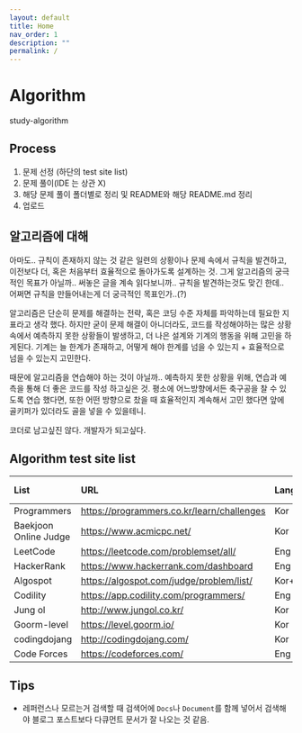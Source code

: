 ```yaml
---
layout: default
title: Home
nav_order: 1
description: ""
permalink: /
---
```


# Algorithm
study-algorithm

## Process
1. 문제 선정 (하단의 test site list)
2. 문제 풀이(IDE 는 상관 X)
3. 해당 문제 풀이 폴더별로 정리 및 README와 해당 README.md 정리
4. 업로드

## 알고리즘에 대해

아마도.. 규칙이 존재하지 않는 것 같은 일련의 상황이나 문제 속에서 규칙을 발견하고, 이전보다 더, 혹은 처음부터 효율적으로 돌아가도록 설계하는 것.
그게 알고리즘의 궁극적인 목표가 아닐까..
    써놓은 글을 계속 읽다보니까.. 규칙을 발견하는것도 맞긴 한데.. 어쩌면 규칙을 만들어내는게 더 궁극적인 목표인가..(?)

알고리즘은 단순히 문제를 해결하는 전략, 혹은 코딩 수준 자체를 파악하는데 필요한 지표라고 생각 했다.
하지만 굳이 문제 해결이 아니더라도, 코드를 작성해야하는 많은 상황속에서 예측하지 못한 상황들이 발생하고, 더 나은 설계와 기계의 행동을 위해 고민을 하게된다.
기계는 늘 한계가 존재하고, 어떻게 해야 한계를 넘을 수 있는지 + 효율적으로 넘을 수 있는지 고민한다.

때문에 알고리즘을 연습해야 하는 것이 아닐까.. 예측하지 못한 상황을 위해, 연습과 예측을 통해 더 좋은 코드를 작성 하고싶은 것.
평소에 어느방향에서든 축구공을 찰 수 있도록 연습 했다면, 또한 어떤 방향으로 찼을 때 효율적인지 계속해서 고민 했다면 앞에 골키퍼가 있더라도 골을 넣을 수 있을테니.

코더로 남고싶진 않다. 개발자가 되고싶다.

## Algorithm test site list

| List                  | URL                                        | Language | Remarks | My own                 |
| :-------------------- | :----------------------------------------- | :------- | :------ | :--------------------- |
| Programmers           | https://programmers.co.kr/learn/challenges | Kor      |         |                        |
| Baekjoon Online Judge | https://www.acmicpc.net/                   | Kor      |         | [Link][my_Baekjoon]    |
| LeetCode              | https://leetcode.com/problemset/all/       | Eng      |         | [Link][my_Leetcode]    |
| HackerRank            | https://www.hackerrank.com/dashboard       | Eng      |         | [Link][my_Programmers] |
| Algospot              | https://algospot.com/judge/problem/list/   | Kor+Eng  |         | [Link][my_Algospot]    |
| Codility              | https://app.codility.com/programmers/      | Eng      |         |                        |
| Jung ol               | http://www.jungol.co.kr/                   | Kor      |         |                        |
| Goorm-level           | https://level.goorm.io/                    | Kor      |         |                        |
| codingdojang          | http://codingdojang.com/                   | Kor      |         |                        |
| Code Forces           | https://codeforces.com/                    | Eng      |         |                        |

[my_Baekjoon]: https://www.acmicpc.net/user/dnr1105
[my_Programmers]: https://www.hackerrank.com/dnr1105
[my_Algospot]: https://algospot.com/user/profile/92448
[my_Leetcode]: https://leetcode.com/dnr1105/

## Tips
- 레퍼런스나 모르는거 검색할 때 검색어에 `Docs`나 `Document`를 함께 넣어서 검색해야 블로그 포스트보다 다큐먼트 문서가 잘 나오는 것 같음.
